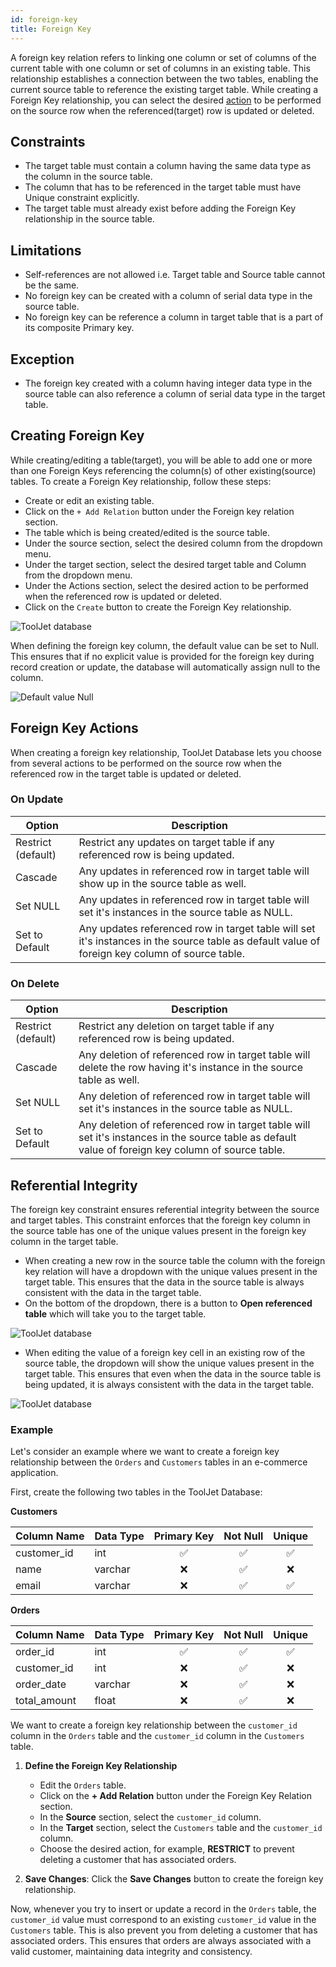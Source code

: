 ```yaml
---
id: foreign-key
title: Foreign Key
---
```


A foreign key relation refers to linking one column or set of columns of the current table with one column or set of columns in an existing table. This relationship establishes a connection between the two tables, enabling the current source table to reference the existing target table. While creating a Foreign Key relationship, you can select the desired [action](#foreign-key-actions) to be performed on the source row when the referenced(target) row is updated or deleted.

<div style={{paddingTop:'24px'}}>

## Constraints
- The target table must contain a column having the same data type as the column in the source table.
- The column that has to be referenced in the target table must have Unique constraint explicitly.
- The target table must already exist before adding the Foreign Key relationship in the source table.

## Limitations
- Self-references are not allowed i.e. Target table and Source table cannot be the same.
- No foreign key can be created with a column of serial data type in the source table.
- No foreign key can be reference a column in target table that is a part of its composite Primary key.

## Exception
- The foreign key created with a column having integer data type in the source table can also reference a column of serial data type in the target table.

</div>

<div style={{paddingTop:'24px'}}>

## Creating Foreign Key

While creating/editing a table(target), you will be able to add one or more than one Foreign Keys referencing the column(s) of other existing(source) tables.
To create a Foreign Key relationship, follow these steps:

 - Create or edit an existing table.
 - Click on the `+ Add Relation` button under the Foreign key relation section.
 - The table which is being created/edited is the source table.
 - Under the source section, select the desired column from the dropdown menu.
 - Under the target section, select the desired target table and Column from the dropdown menu.
 - Under the Actions section, select the desired action to be performed when the referenced row is updated or deleted.
 - Click on the `Create` button to create the Foreign Key relationship.

<img className="screenshot-full" src="/img/v2-beta/database/ux2/create-fk.gif" alt="ToolJet database"/>

When defining the foreign key column, the default value can be set to Null. This ensures that if no explicit value is provided for the foreign key during record creation or update, the database will automatically assign null to the column.

<img className="screenshot-full" src="/img/v2-beta/database/ux2/default-value.png" alt="Default value Null"/>

</div>

<div style={{paddingTop:'24px'}}>

## Foreign Key Actions

When creating a foreign key relationship, ToolJet Database lets you choose from several actions to be performed on the source row when the referenced row in the target table is updated or deleted.

### On Update

| Option | Description |
| --- | --- |
| Restrict (default) | Restrict any updates on target table if any referenced row is being updated. |
| Cascade | Any updates in referenced row in target table will show up in the source table as well. |
| Set NULL | Any updates in referenced row in target table will set it's instances in the source table as NULL. |
| Set to Default | Any updates referenced row in target table will set it's instances in the source table as default value of foreign key column of source table. |

### On Delete

| Option | Description |
| --- | --- |
| Restrict (default) | Restrict any deletion on target table if any referenced row is being updated. |
| Cascade | Any deletion of referenced row in target table will delete the row having it's instance in the source table as well. |
| Set NULL | Any deletion of referenced row in target table will set it's instances in the source table as NULL. |
| Set to Default | Any deletion of referenced row in target table will set it's instances in the source table as default value of foreign key column of source table. |

</div>

<div style={{paddingTop:'24px'}}>

## Referential Integrity

The foreign key constraint ensures referential integrity between the source and target tables. This constraint enforces that the foreign key column in the source table has one of the unique values present in the foreign key column in the target table. <br/>
- When creating a new row in the source table the column with the foreign key relation will have a dropdown with the unique values present in the target table. This ensures that the data in the source table is always consistent with the data in the target table. 
- On the bottom of the dropdown, there is a button to **Open referenced table** which will take you to the target table.

<img className="screenshot-full" src="/img/v2-beta/database/ux2/create-new-row-fk.png" alt="ToolJet database" />

- When editing the value of a foreign key cell in an existing row of the source table, the dropdown will show the unique values present in the target table. This ensures that even when the data in the source table is being updated, it is always consistent with the data in the target table.

<img className="screenshot-full" src="/img/v2-beta/database/ux2/edit-row-fk.png" alt="ToolJet database" />

### Example

Let's consider an example where we want to create a foreign key relationship between the `Orders` and `Customers` tables in an e-commerce application.

First, create the following two tables in the ToolJet Database:

**Customers**

| Column Name | Data Type | Primary Key    | Not Null | Unique   |
|-------------|-----------|:--------------:|:--------:|:--------:|
| customer_id | int       | ✅             | ✅        | ✅       |
| name        | varchar   | ❌             | ✅        | ❌       |
| email       | varchar   | ❌             | ✅        | ✅       |

**Orders**

| Column Name  | Data Type | Primary Key    | Not Null | Unique   |
|--------------|-----------|:--------------:|:--------:|:--------:|
| order_id     | int       |  ✅            | ✅        | ✅       |
| customer_id  | int       |  ❌            | ✅        | ❌       |
| order_date   | varchar   |  ❌            | ✅        | ❌       |
| total_amount | float     |  ❌            | ✅        | ❌       |

We want to create a foreign key relationship between the `customer_id` column in the `Orders` table and the `customer_id` column in the `Customers` table.

1. **Define the Foreign Key Relationship**
   - Edit the `Orders` table.
   - Click on the **+ Add Relation** button under the Foreign Key Relation section.
   - In the **Source** section, select the `customer_id` column.
   - In the **Target** section, select the `Customers` table and the `customer_id` column.
   - Choose the desired action, for example, **RESTRICT** to prevent deleting a customer that has associated orders.

3. **Save Changes**: Click the **Save Changes** button to create the foreign key relationship.

Now, whenever you try to insert or update a record in the `Orders` table, the `customer_id` value must correspond to an existing `customer_id` value in the `Customers` table. This is also prevent you from deleting a customer that has associated orders. This ensures that orders are always associated with a valid customer, maintaining data integrity and consistency.

</div>